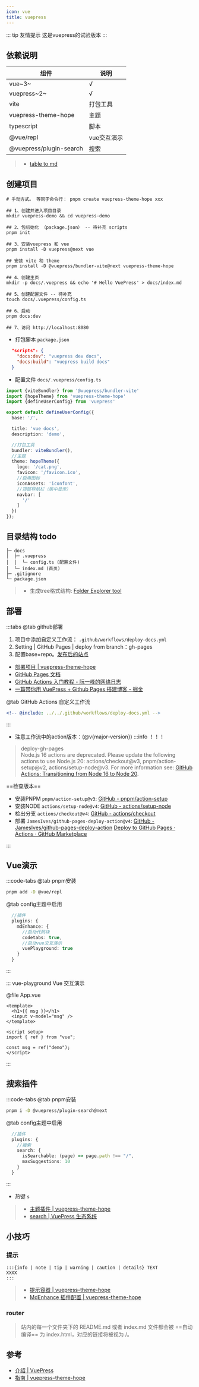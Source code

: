 ```yaml
---
icon: vue
title: vuepress
---
```


::: tip 友情提示
这是vuepress的试验版本
:::

## 依赖说明

| 组件                | 说明   |
|---------------------|------|
| vue~3~                | √    |
| vuepress~2~           | √    |
| vite                | 打包工具 |
| vuepress-theme-hope | 主题   |
| typescript          | 脚本   |
| @vue/repl          | vue交互演示   |
| @vuepress/plugin-search         | 搜索   |

> - [table to md](https://tableconvert.com/zh-cn/markdown-generator)

## 创建项目

```shell
# 手动方式。 等同于命令行： pnpm create vuepress-theme-hope xxx

## 1、创建并进入项目目录
mkdir vuepress-demo && cd vuepress-demo

## 2、包初始化 （package.json） -- 待补充 scripts
pnpm init

## 3、安装vuepress 和 vue
pnpm install -D vuepress@next vue

## 安装 vite 和 theme
pnpm install -D @vuepress/bundler-vite@next vuepress-theme-hope

## 4、创建主页
mkdir -p docs/.vuepress && echo '# Hello VuePress' > docs/index.md

## 5、创建配置文件 -- 待补充
touch docs/.vuepress/config.ts

## 6、启动
pnpm docs:dev

## 7、访问 http://localhost:8080
```

- 打包脚本 `package.json`

```json
  "scripts": {
    "docs:dev": "vuepress dev docs",
    "docs:build": "vuepress build docs"
  }
```

- 配置文件 `docs/.vuepress/config.ts`

```ts
import {viteBundler} from '@vuepress/bundler-vite'
import {hopeTheme} from 'vuepress-theme-hope'
import {defineUserConfig} from 'vuepress'

export default defineUserConfig({
  base: '/',

  title: 'vue docs',
  description: 'demo',

  //打包工具
  bundler: viteBundler(),
  //主题
  theme: hopeTheme({
    logo: '/cat.png',
    favicon: '/favicon.ico',
    //启用图标
    iconAssets: 'iconfont',
    //顶部导航栏（居中显示）
    navbar: [
      '/'
    ]
  })
});
```

## 目录结构 todo

```text
├─ docs
│  ├─ .vuepress
│  │  └─ config.ts (配置文件)
│  └─ index.md (首页)
├─ .gitignore
└─ package.json
```

> - 生成tree格式结构: [Folder Explorer tool](https://github.com/d2-projects/folder-explorer/releases)

## 部署

:::tabs
@tab github部署

1. 项目中添加自定义工作流： `.github/workflows/deploy-docs.yml`
1. Setting | GitHub Pages | deploy from branch：gh-pages
1. 配置base=repo。[发布后的站点](https://cannoney.github.io/vuepress-demo/)

- [部署项目 | vuepress-theme-hope](https://theme-hope.vuejs.press/zh/get-started/deploy.html)
- [GitHub Pages 文档](https://docs.github.com/zh/pages)
- [GitHub Actions 入门教程 - 阮一峰的网络日志](https://www.ruanyifeng.com/blog/2019/09/getting-started-with-github-actions.html)
- [一篇带你用 VuePress + Github Pages 搭建博客 - 掘金](https://juejin.cn/post/7041134607869149215)

@tab GitHub Actions 自定义工作流

```yaml
<!-- @include: ../../.github/workflows/deploy-docs.yml -->
```

:::

- 注意工作流中的action版本：(@v{major-version})
:::info ！！！

> deploy-gh-pages  
> Node.js 16 actions are deprecated. Please update the following actions to use Node.js 20: actions/checkout@v3, pnpm/action-setup@v2, actions/setup-node@v3. For more information see: [GitHub Actions: Transitioning from Node 16 to Node 20](https://github.blog/changelog/2023-09-22-github-actions-transitioning-from-node-16-to-node-20/).

 ==检查版本==

- 安装PNPM `pnpm/action-setup@v3`: [GitHub - pnpm/action-setup](https://github.com/pnpm/action-setup)
- 安装NODE `actions/setup-node@v4`: [GitHub - actions/setup-node](https://github.com/actions/setup-node)
- 检出分支 `actions/checkout@v4`: [GitHub - actions/checkout](https://github.com/actions/checkout)
- 部署 `JamesIves/github-pages-deploy-action@v4`: [GitHub - JamesIves/github-pages-deploy-action](https://github.com/JamesIves/github-pages-deploy-action)    [Deploy to GitHub Pages · Actions · GitHub Marketplace](https://github.com/marketplace/actions/deploy-to-github-pages)

:::

## Vue演示

:::code-tabs
@tab pnpm安装

```bash
pnpm add -D @vue/repl
```

@tab config主题中启用

```ts title='docs/.vuepress/config.ts'
  //插件
  plugins: {
    mdEnhance: {
      //启动代码块
      codetabs: true,
      //启动vue交互演示
      vuePlayground: true
    }
  }
```

:::

::: vue-playground Vue 交互演示

@file App.vue

```vue
<template>
  <h1>{{ msg }}</h1>
  <input v-model="msg" />
</template>

<script setup>
import { ref } from "vue";

const msg = ref("demo");
</script>
```

:::

## 搜索插件

:::code-tabs
@tab pnpm安装

```bash
pnpm i -D @vuepress/plugin-search@next
```

@tab config主题中启用

```ts title='docs/.vuepress/config.ts'
  //插件
  plugins: {
    //搜索
    search: {
      isSearchable: (page) => page.path !== "/",
      maxSuggestions: 10
    }
  }
```

:::

- 热键 `s`

> - [主题插件 | vuepress-theme-hope](https://theme-hope.vuejs.press/zh/config/plugins/intro.html)
> - [search | VuePress 生态系统](https://ecosystem.vuejs.press/zh/plugins/search.html)

## 小技巧

### 提示

```text
:::{info | note | tip | warning | caution | details} TEXT
XXXX
:::
```

> - [提示容器 | vuepress-theme-hope](https://theme-hope.vuejs.press/zh/guide/markdown/hint.html)
> - [MdEnhance 插件配置 | vuepress-theme-hope](https://theme-hope.vuejs.press/zh/config/plugins/md-enhance.html#hint)

### router

> 站内的每一个文件夹下的 README.md 或者 index.md 文件都会被 ==自动编译== 为 index.html，对应的链接将被视为 /。

## 参考

- [介绍 | VuePress](https://v2.vuepress.vuejs.org/zh/guide/introduction.html)
- [指南 | vuepress-theme-hope](https://theme-hope.vuejs.press/zh/guide/)
